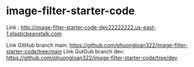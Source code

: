 # image-filter-starter-code

Link : http://image-filter-starter-code-dev22222222.us-east-1.elasticbeanstalk.com

Link GitHub branch main: https://github.com/phuongloan322/image-filter-starter-code/tree/main
Link GutGub branch dev: https://github.com/phuongloan322/image-filter-starter-code/tree/dev
